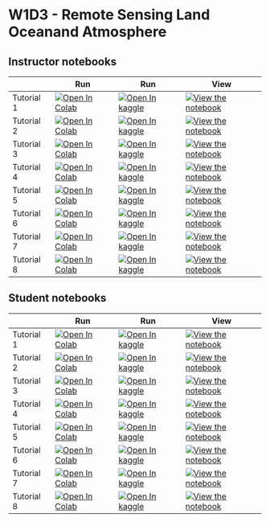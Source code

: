 # W1D3 - Remote Sensing Land Oceanand Atmosphere

## Instructor notebooks

|   | Run | Run | View |
| - | --- | --- | ---- |
| Tutorial 1 | [![Open In Colab](https://colab.research.google.com/assets/colab-badge.svg)](https://colab.research.google.com/github/ClimateMatchAcademy/course-content/blob/pre-pod/tutorials/W1D3_RemoteSensingLandOceanandAtmosphere/instructor/W1D3_Tutorial1.ipynb) | [![Open In kaggle](https://kaggle.com/static/images/open-in-kaggle.svg)](https://kaggle.com/kernels/welcome?src=https://raw.githubusercontent.com/ClimateMatchAcademy/course-content/pre-pod/tutorials/W1D3_RemoteSensingLandOceanandAtmosphere/instructor/W1D3_Tutorial1.ipynb) | [![View the notebook](https://img.shields.io/badge/render-nbviewer-orange.svg)](https://nbviewer.jupyter.org/github/ClimateMatchAcademy/course-content/blob/pre-pod/tutorials/W1D3_RemoteSensingLandOceanandAtmosphere/instructor/W1D3_Tutorial1.ipynb?flush_cache=true) |
| Tutorial 2 | [![Open In Colab](https://colab.research.google.com/assets/colab-badge.svg)](https://colab.research.google.com/github/ClimateMatchAcademy/course-content/blob/pre-pod/tutorials/W1D3_RemoteSensingLandOceanandAtmosphere/instructor/W1D3_Tutorial2.ipynb) | [![Open In kaggle](https://kaggle.com/static/images/open-in-kaggle.svg)](https://kaggle.com/kernels/welcome?src=https://raw.githubusercontent.com/ClimateMatchAcademy/course-content/pre-pod/tutorials/W1D3_RemoteSensingLandOceanandAtmosphere/instructor/W1D3_Tutorial2.ipynb) | [![View the notebook](https://img.shields.io/badge/render-nbviewer-orange.svg)](https://nbviewer.jupyter.org/github/ClimateMatchAcademy/course-content/blob/pre-pod/tutorials/W1D3_RemoteSensingLandOceanandAtmosphere/instructor/W1D3_Tutorial2.ipynb?flush_cache=true) |
| Tutorial 3 | [![Open In Colab](https://colab.research.google.com/assets/colab-badge.svg)](https://colab.research.google.com/github/ClimateMatchAcademy/course-content/blob/pre-pod/tutorials/W1D3_RemoteSensingLandOceanandAtmosphere/instructor/W1D3_Tutorial3.ipynb) | [![Open In kaggle](https://kaggle.com/static/images/open-in-kaggle.svg)](https://kaggle.com/kernels/welcome?src=https://raw.githubusercontent.com/ClimateMatchAcademy/course-content/pre-pod/tutorials/W1D3_RemoteSensingLandOceanandAtmosphere/instructor/W1D3_Tutorial3.ipynb) | [![View the notebook](https://img.shields.io/badge/render-nbviewer-orange.svg)](https://nbviewer.jupyter.org/github/ClimateMatchAcademy/course-content/blob/pre-pod/tutorials/W1D3_RemoteSensingLandOceanandAtmosphere/instructor/W1D3_Tutorial3.ipynb?flush_cache=true) |
| Tutorial 4 | [![Open In Colab](https://colab.research.google.com/assets/colab-badge.svg)](https://colab.research.google.com/github/ClimateMatchAcademy/course-content/blob/pre-pod/tutorials/W1D3_RemoteSensingLandOceanandAtmosphere/instructor/W1D3_Tutorial4.ipynb) | [![Open In kaggle](https://kaggle.com/static/images/open-in-kaggle.svg)](https://kaggle.com/kernels/welcome?src=https://raw.githubusercontent.com/ClimateMatchAcademy/course-content/pre-pod/tutorials/W1D3_RemoteSensingLandOceanandAtmosphere/instructor/W1D3_Tutorial4.ipynb) | [![View the notebook](https://img.shields.io/badge/render-nbviewer-orange.svg)](https://nbviewer.jupyter.org/github/ClimateMatchAcademy/course-content/blob/pre-pod/tutorials/W1D3_RemoteSensingLandOceanandAtmosphere/instructor/W1D3_Tutorial4.ipynb?flush_cache=true) |
| Tutorial 5 | [![Open In Colab](https://colab.research.google.com/assets/colab-badge.svg)](https://colab.research.google.com/github/ClimateMatchAcademy/course-content/blob/pre-pod/tutorials/W1D3_RemoteSensingLandOceanandAtmosphere/instructor/W1D3_Tutorial5.ipynb) | [![Open In kaggle](https://kaggle.com/static/images/open-in-kaggle.svg)](https://kaggle.com/kernels/welcome?src=https://raw.githubusercontent.com/ClimateMatchAcademy/course-content/pre-pod/tutorials/W1D3_RemoteSensingLandOceanandAtmosphere/instructor/W1D3_Tutorial5.ipynb) | [![View the notebook](https://img.shields.io/badge/render-nbviewer-orange.svg)](https://nbviewer.jupyter.org/github/ClimateMatchAcademy/course-content/blob/pre-pod/tutorials/W1D3_RemoteSensingLandOceanandAtmosphere/instructor/W1D3_Tutorial5.ipynb?flush_cache=true) |
| Tutorial 6 | [![Open In Colab](https://colab.research.google.com/assets/colab-badge.svg)](https://colab.research.google.com/github/ClimateMatchAcademy/course-content/blob/pre-pod/tutorials/W1D3_RemoteSensingLandOceanandAtmosphere/instructor/W1D3_Tutorial6.ipynb) | [![Open In kaggle](https://kaggle.com/static/images/open-in-kaggle.svg)](https://kaggle.com/kernels/welcome?src=https://raw.githubusercontent.com/ClimateMatchAcademy/course-content/pre-pod/tutorials/W1D3_RemoteSensingLandOceanandAtmosphere/instructor/W1D3_Tutorial6.ipynb) | [![View the notebook](https://img.shields.io/badge/render-nbviewer-orange.svg)](https://nbviewer.jupyter.org/github/ClimateMatchAcademy/course-content/blob/pre-pod/tutorials/W1D3_RemoteSensingLandOceanandAtmosphere/instructor/W1D3_Tutorial6.ipynb?flush_cache=true) |
| Tutorial 7 | [![Open In Colab](https://colab.research.google.com/assets/colab-badge.svg)](https://colab.research.google.com/github/ClimateMatchAcademy/course-content/blob/pre-pod/tutorials/W1D3_RemoteSensingLandOceanandAtmosphere/instructor/W1D3_Tutorial7.ipynb) | [![Open In kaggle](https://kaggle.com/static/images/open-in-kaggle.svg)](https://kaggle.com/kernels/welcome?src=https://raw.githubusercontent.com/ClimateMatchAcademy/course-content/pre-pod/tutorials/W1D3_RemoteSensingLandOceanandAtmosphere/instructor/W1D3_Tutorial7.ipynb) | [![View the notebook](https://img.shields.io/badge/render-nbviewer-orange.svg)](https://nbviewer.jupyter.org/github/ClimateMatchAcademy/course-content/blob/pre-pod/tutorials/W1D3_RemoteSensingLandOceanandAtmosphere/instructor/W1D3_Tutorial7.ipynb?flush_cache=true) |
| Tutorial 8 | [![Open In Colab](https://colab.research.google.com/assets/colab-badge.svg)](https://colab.research.google.com/github/ClimateMatchAcademy/course-content/blob/pre-pod/tutorials/W1D3_RemoteSensingLandOceanandAtmosphere/instructor/W1D3_Tutorial8.ipynb) | [![Open In kaggle](https://kaggle.com/static/images/open-in-kaggle.svg)](https://kaggle.com/kernels/welcome?src=https://raw.githubusercontent.com/ClimateMatchAcademy/course-content/pre-pod/tutorials/W1D3_RemoteSensingLandOceanandAtmosphere/instructor/W1D3_Tutorial8.ipynb) | [![View the notebook](https://img.shields.io/badge/render-nbviewer-orange.svg)](https://nbviewer.jupyter.org/github/ClimateMatchAcademy/course-content/blob/pre-pod/tutorials/W1D3_RemoteSensingLandOceanandAtmosphere/instructor/W1D3_Tutorial8.ipynb?flush_cache=true) |


## Student notebooks

|   | Run | Run | View |
| - | --- | --- | ---- |
| Tutorial 1 | [![Open In Colab](https://colab.research.google.com/assets/colab-badge.svg)](https://colab.research.google.com/github/ClimateMatchAcademy/course-content/blob/pre-pod/tutorials/W1D3_RemoteSensingLandOceanandAtmosphere/student/W1D3_Tutorial1.ipynb) | [![Open In kaggle](https://kaggle.com/static/images/open-in-kaggle.svg)](https://kaggle.com/kernels/welcome?src=https://raw.githubusercontent.com/ClimateMatchAcademy/course-content/pre-pod/tutorials/W1D3_RemoteSensingLandOceanandAtmosphere/student/W1D3_Tutorial1.ipynb) | [![View the notebook](https://img.shields.io/badge/render-nbviewer-orange.svg)](https://nbviewer.jupyter.org/github/ClimateMatchAcademy/course-content/blob/pre-pod/tutorials/W1D3_RemoteSensingLandOceanandAtmosphere/student/W1D3_Tutorial1.ipynb?flush_cache=true) |
| Tutorial 2 | [![Open In Colab](https://colab.research.google.com/assets/colab-badge.svg)](https://colab.research.google.com/github/ClimateMatchAcademy/course-content/blob/pre-pod/tutorials/W1D3_RemoteSensingLandOceanandAtmosphere/student/W1D3_Tutorial2.ipynb) | [![Open In kaggle](https://kaggle.com/static/images/open-in-kaggle.svg)](https://kaggle.com/kernels/welcome?src=https://raw.githubusercontent.com/ClimateMatchAcademy/course-content/pre-pod/tutorials/W1D3_RemoteSensingLandOceanandAtmosphere/student/W1D3_Tutorial2.ipynb) | [![View the notebook](https://img.shields.io/badge/render-nbviewer-orange.svg)](https://nbviewer.jupyter.org/github/ClimateMatchAcademy/course-content/blob/pre-pod/tutorials/W1D3_RemoteSensingLandOceanandAtmosphere/student/W1D3_Tutorial2.ipynb?flush_cache=true) |
| Tutorial 3 | [![Open In Colab](https://colab.research.google.com/assets/colab-badge.svg)](https://colab.research.google.com/github/ClimateMatchAcademy/course-content/blob/pre-pod/tutorials/W1D3_RemoteSensingLandOceanandAtmosphere/student/W1D3_Tutorial3.ipynb) | [![Open In kaggle](https://kaggle.com/static/images/open-in-kaggle.svg)](https://kaggle.com/kernels/welcome?src=https://raw.githubusercontent.com/ClimateMatchAcademy/course-content/pre-pod/tutorials/W1D3_RemoteSensingLandOceanandAtmosphere/student/W1D3_Tutorial3.ipynb) | [![View the notebook](https://img.shields.io/badge/render-nbviewer-orange.svg)](https://nbviewer.jupyter.org/github/ClimateMatchAcademy/course-content/blob/pre-pod/tutorials/W1D3_RemoteSensingLandOceanandAtmosphere/student/W1D3_Tutorial3.ipynb?flush_cache=true) |
| Tutorial 4 | [![Open In Colab](https://colab.research.google.com/assets/colab-badge.svg)](https://colab.research.google.com/github/ClimateMatchAcademy/course-content/blob/pre-pod/tutorials/W1D3_RemoteSensingLandOceanandAtmosphere/student/W1D3_Tutorial4.ipynb) | [![Open In kaggle](https://kaggle.com/static/images/open-in-kaggle.svg)](https://kaggle.com/kernels/welcome?src=https://raw.githubusercontent.com/ClimateMatchAcademy/course-content/pre-pod/tutorials/W1D3_RemoteSensingLandOceanandAtmosphere/student/W1D3_Tutorial4.ipynb) | [![View the notebook](https://img.shields.io/badge/render-nbviewer-orange.svg)](https://nbviewer.jupyter.org/github/ClimateMatchAcademy/course-content/blob/pre-pod/tutorials/W1D3_RemoteSensingLandOceanandAtmosphere/student/W1D3_Tutorial4.ipynb?flush_cache=true) |
| Tutorial 5 | [![Open In Colab](https://colab.research.google.com/assets/colab-badge.svg)](https://colab.research.google.com/github/ClimateMatchAcademy/course-content/blob/pre-pod/tutorials/W1D3_RemoteSensingLandOceanandAtmosphere/student/W1D3_Tutorial5.ipynb) | [![Open In kaggle](https://kaggle.com/static/images/open-in-kaggle.svg)](https://kaggle.com/kernels/welcome?src=https://raw.githubusercontent.com/ClimateMatchAcademy/course-content/pre-pod/tutorials/W1D3_RemoteSensingLandOceanandAtmosphere/student/W1D3_Tutorial5.ipynb) | [![View the notebook](https://img.shields.io/badge/render-nbviewer-orange.svg)](https://nbviewer.jupyter.org/github/ClimateMatchAcademy/course-content/blob/pre-pod/tutorials/W1D3_RemoteSensingLandOceanandAtmosphere/student/W1D3_Tutorial5.ipynb?flush_cache=true) |
| Tutorial 6 | [![Open In Colab](https://colab.research.google.com/assets/colab-badge.svg)](https://colab.research.google.com/github/ClimateMatchAcademy/course-content/blob/pre-pod/tutorials/W1D3_RemoteSensingLandOceanandAtmosphere/student/W1D3_Tutorial6.ipynb) | [![Open In kaggle](https://kaggle.com/static/images/open-in-kaggle.svg)](https://kaggle.com/kernels/welcome?src=https://raw.githubusercontent.com/ClimateMatchAcademy/course-content/pre-pod/tutorials/W1D3_RemoteSensingLandOceanandAtmosphere/student/W1D3_Tutorial6.ipynb) | [![View the notebook](https://img.shields.io/badge/render-nbviewer-orange.svg)](https://nbviewer.jupyter.org/github/ClimateMatchAcademy/course-content/blob/pre-pod/tutorials/W1D3_RemoteSensingLandOceanandAtmosphere/student/W1D3_Tutorial6.ipynb?flush_cache=true) |
| Tutorial 7 | [![Open In Colab](https://colab.research.google.com/assets/colab-badge.svg)](https://colab.research.google.com/github/ClimateMatchAcademy/course-content/blob/pre-pod/tutorials/W1D3_RemoteSensingLandOceanandAtmosphere/student/W1D3_Tutorial7.ipynb) | [![Open In kaggle](https://kaggle.com/static/images/open-in-kaggle.svg)](https://kaggle.com/kernels/welcome?src=https://raw.githubusercontent.com/ClimateMatchAcademy/course-content/pre-pod/tutorials/W1D3_RemoteSensingLandOceanandAtmosphere/student/W1D3_Tutorial7.ipynb) | [![View the notebook](https://img.shields.io/badge/render-nbviewer-orange.svg)](https://nbviewer.jupyter.org/github/ClimateMatchAcademy/course-content/blob/pre-pod/tutorials/W1D3_RemoteSensingLandOceanandAtmosphere/student/W1D3_Tutorial7.ipynb?flush_cache=true) |
| Tutorial 8 | [![Open In Colab](https://colab.research.google.com/assets/colab-badge.svg)](https://colab.research.google.com/github/ClimateMatchAcademy/course-content/blob/pre-pod/tutorials/W1D3_RemoteSensingLandOceanandAtmosphere/student/W1D3_Tutorial8.ipynb) | [![Open In kaggle](https://kaggle.com/static/images/open-in-kaggle.svg)](https://kaggle.com/kernels/welcome?src=https://raw.githubusercontent.com/ClimateMatchAcademy/course-content/pre-pod/tutorials/W1D3_RemoteSensingLandOceanandAtmosphere/student/W1D3_Tutorial8.ipynb) | [![View the notebook](https://img.shields.io/badge/render-nbviewer-orange.svg)](https://nbviewer.jupyter.org/github/ClimateMatchAcademy/course-content/blob/pre-pod/tutorials/W1D3_RemoteSensingLandOceanandAtmosphere/student/W1D3_Tutorial8.ipynb?flush_cache=true) |

